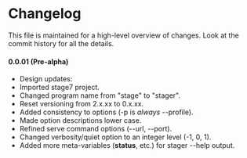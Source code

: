 Changelog
===== 

This file is maintained for a high-level overview of changes. Look at the commit history for all the details.

#### 0.0.01 (Pre-alpha) ####

* Design updates:
 * Imported  stage7 project.
 * Changed program name from "stage" to "stager".
 * Reset versioning from 2.x.xx to 0.x.xx.
 * Added consistency to options (-p is *always* --profile).
 * Made option descriptions lower case.
 * Refined serve command options (--url, --port).
 * Changed verbosity/quiet option to an integer level (-1, 0, 1).
 * Added more meta-variables (__status__, etc.) for stager --help output.